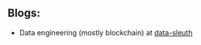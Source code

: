 ## Blogs:
- Data engineering (mostly blockchain) at [data-sleuth](https://newgnart.github.io/data-sleuth/)
